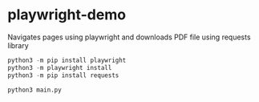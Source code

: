 # playwright-demo
Navigates pages using playwright and downloads PDF file using requests library 

```python
python3 -m pip install playwright
python3 -m playwright install
python3 -m pip install requests

python3 main.py
```


